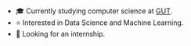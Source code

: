 * 🎓 Currently studying computer science at [GUT](https://www.google.com).
* ⭐ Interested in Data Science and Machine Learning.
* 🔭 Looking for an internship.

<!--
**michalbaldyga/michalbaldyga** is a ✨ _special_ ✨ repository because its `README.md` (this file) appears on your GitHub profile.

Here are some ideas to get you started:

- 🔭 I’m currently working on ...
- 🌱 I’m currently learning ...
- 👯 I’m looking to collaborate on ...
- 🤔 I’m looking for help with ...
- 💬 Ask me about ...
- 📫 How to reach me: ...
- 😄 Pronouns: ...
- ⚡ Fun fact: ...
-->
